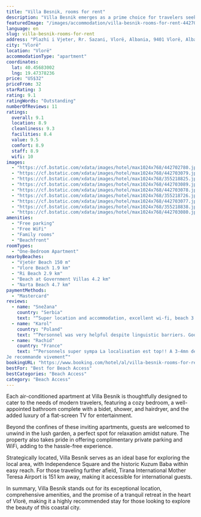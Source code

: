 ```yaml
---
title: "Villa Besnik, rooms for rent"
description: "Villa Besnik emerges as a prime choice for travelers seeking a serene beachfront escape in Vlorë, just a stone's throw away from Vjetër Beach and a short distance from the vibrant Vlore Beach."
featuredImage: "/images/accommodation/villa-besnik-rooms-for-rent-442702780.jpg"
language: en
slug: villa-besnik-rooms-for-rent
address: "Plazhi i Vjeter, Rr. Sazani, Vlorë, Albania, 9401 Vlorë, Albania"
city: "Vlorë"
location: "Vlorë"
accommodationType: "apartment"
coordinates:
  lat: 40.45683002
  lng: 19.47378236
price: "US$32"
priceFrom: 32
starRating: 3
rating: 9.1
ratingWords: "Outstanding"
numberOfReviews: 11
ratings:
  overall: 9.1
  location: 8.9
  cleanliness: 9.3
  facilities: 8.4
  value: 9.5
  comfort: 8.9
  staff: 8.9
  wifi: 10
images:
  - "https://cf.bstatic.com/xdata/images/hotel/max1024x768/442702780.jpg?k=c2b27d562fc3b9612f5e1d0cc7ea4e090c3e9487ad10859e6e95622708447028&o=&hp=1"
  - "https://cf.bstatic.com/xdata/images/hotel/max1024x768/442703079.jpg?k=d88fa43fff4f45e1b8c45c55e886cb03bb72fe7bda92cd30326dea5d9165dfd6&o=&hp=1"
  - "https://cf.bstatic.com/xdata/images/hotel/max1024x768/355218825.jpg?k=9a9f0f4b8090c65f00b91a9df35f3a5c233ca7147fbaab9ada030e09b8d0ee7a&o=&hp=1"
  - "https://cf.bstatic.com/xdata/images/hotel/max1024x768/442703089.jpg?k=f34827c14c67f03ee5abd81a9f7806d575f38299b113048c6b8773b0a1605dda&o=&hp=1"
  - "https://cf.bstatic.com/xdata/images/hotel/max1024x768/442703078.jpg?k=1a6ab57e6a17270c6cece61f0343d28567601609af60ccd09831a45ee2e98864&o=&hp=1"
  - "https://cf.bstatic.com/xdata/images/hotel/max1024x768/355218726.jpg?k=95e43ba132eae31e71f8e53c65db14fb33b5022114e66503e2ba06776c8627ae&o=&hp=1"
  - "https://cf.bstatic.com/xdata/images/hotel/max1024x768/442703077.jpg?k=a5620c5e254854e15883f7028224dc0e6f7189a87540f097bd535db66d33e011&o=&hp=1"
  - "https://cf.bstatic.com/xdata/images/hotel/max1024x768/355218838.jpg?k=08db60fe2d9c3c3caa61b5badbbbc3f5b2c0d3a4651e132f02724208386ae63e&o=&hp=1"
  - "https://cf.bstatic.com/xdata/images/hotel/max1024x768/442703080.jpg?k=59bed75873660d06ad392f7be5771a5e437ee2fcd128b28304f24d178d6fe195&o=&hp=1"
amenities:
  - "Free parking"
  - "Free WiFi"
  - "Family rooms"
  - "Beachfront"
roomTypes:
  - "One-Bedroom Apartment"
nearbyBeaches:
  - "Vjetër Beach 150 m"
  - "Vlore Beach 1.9 km"
  - "Ri Beach 2.9 km"
  - "Beach at Government Villas 4.2 km"
  - "Narta Beach 4.7 km"
paymentMethods:
  - "Mastercard"
reviews:
  - name: "Snežana"
    country: "Serbia"
    text: "“Super location and accommodation, excellent wi-fi, beach 3 minutes walk away. The owners are always available and friendly. Our child picked up some virus, they drove us to the hospital at night, helped in communicate with the hospital staff, and...”"
  - name: "Karol"
    country: "Poland"
    text: "“Personnel was very helpful despite linguistic barriers. Good location not too far from main street but not too busy. Very good for bigger groups thanks to a private shelter. Small grocery store and some good restaurants are really close.”"
  - name: "Rachid"
    country: "France"
    text: "“Personnels super sympa La localisation est top!! A 3-4mn de la plage et à 800m de la ville pour les balades du soir.
Je recommande vivement”"
bookingURL: "https://www.booking.com/hotel/al/villa-besnik-rooms-for-rent.en-gb.html?aid=8035640"
bestFor: "Best for Beach Access"
bestCategories: "Beach Access"
category: "Beach Access"
---
```


Each air-conditioned apartment at Villa Besnik is thoughtfully designed to cater to the needs of modern travelers, featuring a cozy bedroom, a well-appointed bathroom complete with a bidet, shower, and hairdryer, and the added luxury of a flat-screen TV for entertainment.

Beyond the confines of these inviting apartments, guests are welcomed to unwind in the lush garden, a perfect spot for relaxation amidst nature. The property also takes pride in offering complimentary private parking and WiFi, adding to the hassle-free experience.

Strategically located, Villa Besnik serves as an ideal base for exploring the local area, with Independence Square and the historic Kuzum Baba within easy reach. For those traveling further afield, Tirana International Mother Teresa Airport is 151 km away, making it accessible for international guests.

In summary, Villa Besnik stands out for its exceptional location, comprehensive amenities, and the promise of a tranquil retreat in the heart of Vlorë, making it a highly recommended stay for those looking to explore the beauty of this coastal city.